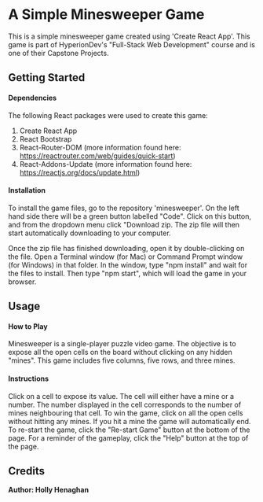# A Simple Minesweeper Game
This is a simple minesweeper game created using 'Create React App'. This game is part of HyperionDev's "Full-Stack Web Development" course and is one of their Capstone Projects.

## Getting Started
#### Dependencies
The following React packages were used to create this game:
1. Create React App
1. React Bootstrap
1. React-Router-DOM (more information found here: https://reactrouter.com/web/guides/quick-start)
1. React-Addons-Update (more information found here: https://reactjs.org/docs/update.html)

#### Installation
To install the game files, go to the repository 'minesweeper'. On the left hand side there will be a green button labelled "Code". Click on this button, and from the dropdown menu click "Download zip. The zip file will then start automatically downloading to your computer.

Once the zip file has finished downloading, open it by double-clicking on the file. Open a Terminal window (for Mac) or Command Prompt window (for Windows) in that folder. In the window, type "npm install" and wait for the files to install. Then type "npm start", which will load the game in your browser. 

## Usage
#### How to Play
Minesweeper is a single-player puzzle video game. The objective is to expose all the open cells on the board without clicking on any hidden "mines".
This game includes five columns, five rows, and three mines.

#### Instructions
Click on a cell to expose its value. The cell will either have a mine or a number. The number displayed in the cell corresponds to the number of mines neighbouring that cell.
To win the game, click on all the open cells without hitting any mines.
If you hit a mine the game will automatically end. To re-start the game, click the "Re-start Game" button at the bottom of the page.
For a reminder of the gameplay, click the "Help" button at the top of the page.

## Credits
**Author: Holly Henaghan**
